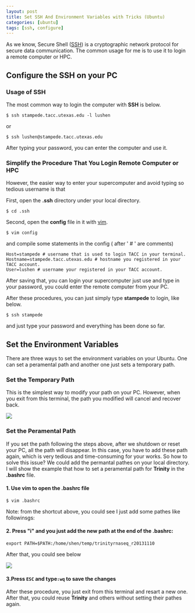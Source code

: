 ```yaml
---
layout: post
title: Set SSH And Environment Variables with Tricks (Ubuntu)
categories: [ubuntu]
tags: [ssh, configure]
---
```


As we know, Secure Shell ([SSH](http://en.wikipedia.org/wiki/Secure_Shell)) is a cryptographic network protocol for secure data communication. The common usage for me is to use it to login a remote computer or HPC. 

## Configure the SSH on your PC

### Usage of SSH

The most common way to login the computer with **SSH** is below.

```
$ ssh stampede.tacc.utexas.edu -l lushen
```
or

```
$ ssh lushen@stampede.tacc.utexas.edu
```
After typing your password, you can enter the computer and use it. 

### Simplify the Procedure That You Login Remote Computer or HPC 

However, the easier way to enter your supercomputer and avoid typing so tedious username is that

First, open the **.ssh** directory under your local directory.

```
$ cd .ssh
```
Second, open the **config** file in it with [vim](http://www.vim.org/).

```
$ vim config
```
and compile some statements in the config ( after ' # ' are comments)

```
Host=stampede # username that is used to login TACC in your terminal.
Hostname=stampede.tacc.utexas.edu # hostname you registered in your TACC account.
User=lushen # username your registered in your TACC account.
```
After saving that, you can login your supercomputer just use and type in your password, you could enter the remote computer from your PC.

After these procedures, you can just simply type **stampede** to login, like below.

```
$ ssh stampede
```
and just type your password and everything has been done so far.

## Set the Environment Variables

There are three ways to set the environment variables on your Ubuntu. One can set a peramental path and another one just sets a temporary path. 

### Set the Temporary Path

This is the simplest way to modify your path on your PC. However, when you exit from this terminal, the path you modified will cancel and recover back.

![](http://i.imgur.com/sMYBcjB.png)

### Set the Peramental Path

If you set the path following the steps above, after we shutdown or reset your PC, all the path will disappear. In this case, you have to add these path again, which is very tedious and time-consuming for your works. So how to solve this issue? We could add the permantal pathes on your local directory. I will show the example that how to set a peramental path for **Trinity** in the **.bashrc** file.

#### 1. Use **vim** to open the **.bashrc** file 

```
$ vim .bashrc
```

Note: from the shortcut above, you could see I just add some pathes like followinsgs:

#### 2. Press "i" and you just add the new path at the end of the **.bashrc**:

```
export PATH=$PATH:/home/shen/temp/trinityrnaseq_r20131110
```
After that, you could see below

![](http://i.imgur.com/cRAUgf5.png)

#### 3.Press ```ESC``` and type```:wq``` to save the changes

After these procedure, you just exit from this terminal and resart a new one. After that, you could reuse **Trinity** and others without setting their pathes again.
